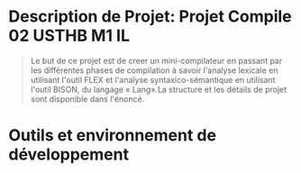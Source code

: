 # Description de Projet: Projet Compile 02 USTHB M1 IL

> Le but de ce projet est de creer un mini-compilateur en passant par les différentes phases de compilation à savoir l'analyse lexicale en utilisant l'outil
FLEX et l'analyse syntaxico-sémantique en utilisant l'outil BISON, du langage « Lang».La structure et les détails de projet sont disponible dans l'énoncé.

#  Outils et environnement de développement
